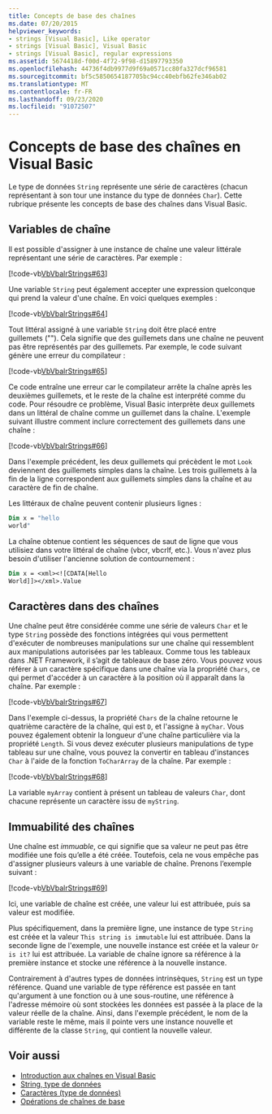 ```yaml
---
title: Concepts de base des chaînes
ms.date: 07/20/2015
helpviewer_keywords:
- strings [Visual Basic], Like operator
- strings [Visual Basic], Visual Basic
- strings [Visual Basic], regular expressions
ms.assetid: 5674418d-f00d-4f72-9f98-d15897793350
ms.openlocfilehash: 44736f4db9977d9f69a0571cc80fa327dcf96581
ms.sourcegitcommit: bf5c5850654187705bc94cc40ebfb62fe346ab02
ms.translationtype: MT
ms.contentlocale: fr-FR
ms.lasthandoff: 09/23/2020
ms.locfileid: "91072507"
---
```

# <a name="string-basics-in-visual-basic"></a>Concepts de base des chaînes en Visual Basic

Le type de données `String` représente une série de caractères (chacun représentant à son tour une instance du type de données `Char`). Cette rubrique présente les concepts de base des chaînes dans Visual Basic.  
  
## <a name="string-variables"></a>Variables de chaîne  

 Il est possible d'assigner à une instance de chaîne une valeur littérale représentant une série de caractères. Par exemple :  
  
 [!code-vb[VbVbalrStrings#63](~/samples/snippets/visualbasic/VS_Snippets_VBCSharp/VbVbalrStrings/VB/Class2.vb#63)]  
  
 Une variable `String` peut également accepter une expression quelconque qui prend la valeur d'une chaîne. En voici quelques exemples :  
  
 [!code-vb[VbVbalrStrings#64](~/samples/snippets/visualbasic/VS_Snippets_VBCSharp/VbVbalrStrings/VB/Class2.vb#64)]  
  
 Tout littéral assigné à une variable `String` doit être placé entre guillemets (""). Cela signifie que des guillemets dans une chaîne ne peuvent pas être représentés par des guillemets. Par exemple, le code suivant génère une erreur du compilateur :  
  
 [!code-vb[VbVbalrStrings#65](~/samples/snippets/visualbasic/VS_Snippets_VBCSharp/VbVbalrStrings/VB/Class2.vb#65)]  
  
 Ce code entraîne une erreur car le compilateur arrête la chaîne après les deuxièmes guillemets, et le reste de la chaîne est interprété comme du code. Pour résoudre ce problème, Visual Basic interprète deux guillemets dans un littéral de chaîne comme un guillemet dans la chaîne. L'exemple suivant illustre comment inclure correctement des guillemets dans une chaîne :  
  
 [!code-vb[VbVbalrStrings#66](~/samples/snippets/visualbasic/VS_Snippets_VBCSharp/VbVbalrStrings/VB/Class2.vb#66)]  
  
 Dans l'exemple précédent, les deux guillemets qui précèdent le mot `Look` deviennent des guillemets simples dans la chaîne. Les trois guillemets à la fin de la ligne correspondent aux guillemets simples dans la chaîne et au caractère de fin de chaîne.  
  
 Les littéraux de chaîne peuvent contenir plusieurs lignes :  
  
```vb  
Dim x = "hello  
world"  
```  
  
 La chaîne obtenue contient les séquences de saut de ligne que vous utilisiez dans votre littéral de chaîne (vbcr, vbcrlf, etc.).  Vous n'avez plus besoin d'utiliser l'ancienne solution de contournement :  
  
```vb  
Dim x = <xml><![CDATA[Hello  
World]]></xml>.Value  
```  
  
## <a name="characters-in-strings"></a>Caractères dans des chaînes  

 Une chaîne peut être considérée comme une série de valeurs `Char` et le type `String` possède des fonctions intégrées qui vous permettent d'exécuter de nombreuses manipulations sur une chaîne qui ressemblent aux manipulations autorisées par les tableaux. Comme tous les tableaux dans .NET Framework, il s’agit de tableaux de base zéro. Vous pouvez vous référer à un caractère spécifique dans une chaîne via la propriété `Chars`, ce qui permet d'accéder à un caractère à la position où il apparaît dans la chaîne. Par exemple :  
  
 [!code-vb[VbVbalrStrings#67](~/samples/snippets/visualbasic/VS_Snippets_VBCSharp/VbVbalrStrings/VB/Class2.vb#67)]  
  
 Dans l'exemple ci-dessus, la propriété `Chars` de la chaîne retourne le quatrième caractère de la chaîne, qui est `D`, et l'assigne à `myChar`. Vous pouvez également obtenir la longueur d'une chaîne particulière via la propriété `Length`. Si vous devez exécuter plusieurs manipulations de type tableau sur une chaîne, vous pouvez la convertir en tableau d'instances `Char` à l'aide de la fonction `ToCharArray` de la chaîne. Par exemple :  
  
 [!code-vb[VbVbalrStrings#68](~/samples/snippets/visualbasic/VS_Snippets_VBCSharp/VbVbalrStrings/VB/Class2.vb#68)]  
  
 La variable `myArray` contient à présent un tableau de valeurs `Char`, dont chacune représente un caractère issu de `myString`.  
  
## <a name="the-immutability-of-strings"></a>Immuabilité des chaînes  

 Une chaîne est *immuable*, ce qui signifie que sa valeur ne peut pas être modifiée une fois qu’elle a été créée. Toutefois, cela ne vous empêche pas d'assigner plusieurs valeurs à une variable de chaîne. Prenons l’exemple suivant :  
  
 [!code-vb[VbVbalrStrings#69](~/samples/snippets/visualbasic/VS_Snippets_VBCSharp/VbVbalrStrings/VB/Class2.vb#69)]  
  
 Ici, une variable de chaîne est créée, une valeur lui est attribuée, puis sa valeur est modifiée.  
  
 Plus spécifiquement, dans la première ligne, une instance de type `String` est créée et la valeur `This string is immutable` lui est attribuée. Dans la seconde ligne de l'exemple, une nouvelle instance est créée et la valeur `Or is it?` lui est attribuée. La variable de chaîne ignore sa référence à la première instance et stocke une référence à la nouvelle instance.  
  
 Contrairement à d'autres types de données intrinsèques, `String` est un type référence. Quand une variable de type référence est passée en tant qu'argument à une fonction ou à une sous-routine, une référence à l'adresse mémoire où sont stockées les données est passée à la place de la valeur réelle de la chaîne. Ainsi, dans l'exemple précédent, le nom de la variable reste le même, mais il pointe vers une instance nouvelle et différente de la classe `String`, qui contient la nouvelle valeur.  
  
## <a name="see-also"></a>Voir aussi

- [Introduction aux chaînes en Visual Basic](introduction-to-strings.md)
- [String, type de données](../../../language-reference/data-types/string-data-type.md)
- [Caractères (type de données)](../../../language-reference/data-types/char-data-type.md)
- [Opérations de chaînes de base](../../../../standard/base-types/basic-string-operations.md)
